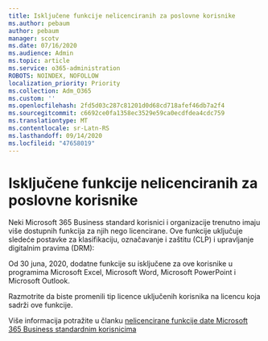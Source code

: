 ```yaml
---
title: Isključene funkcije nelicenciranih za poslovne korisnike
ms.author: pebaum
author: pebaum
manager: scotv
ms.date: 07/16/2020
ms.audience: Admin
ms.topic: article
ms.service: o365-administration
ROBOTS: NOINDEX, NOFOLLOW
localization_priority: Priority
ms.collection: Adm_O365
ms.custom: ''
ms.openlocfilehash: 2fd5d03c287c81201d0d68cd718afef46db7a2f4
ms.sourcegitcommit: c6692ce0fa1358ec3529e59ca0ecdfdea4cdc759
ms.translationtype: MT
ms.contentlocale: sr-Latn-RS
ms.lasthandoff: 09/14/2020
ms.locfileid: "47658019"
---
```

# <a name="unlicensed-features-turned-off-for-business-standard-users"></a>Isključene funkcije nelicenciranih za poslovne korisnike

Neki Microsoft 365 Business standard korisnici i organizacije trenutno imaju više dostupnih funkcija za njih nego licencirane. Ove funkcije uključuje sledeće postavke za klasifikaciju, označavanje i zaštitu (CLP) i upravljanje digitalnim pravima (DRM):
    
Od 30 juna, 2020, dodatne funkcije su isključene za ove korisnike u programima Microsoft Excel, Microsoft Word, Microsoft PowerPoint i Microsoft Outlook.

Razmotrite da biste promenili tip licence uključenih korisnika na licencu koja sadrži ove funkcije. 

Više informacija potražite u članku [nelicencirane funkcije date Microsoft 365 Business standardnim korisnicima](https://support.microsoft.com/help/4568654/extra-features-to-be-turned-off-for-microsoft-365-business-standard?preview)